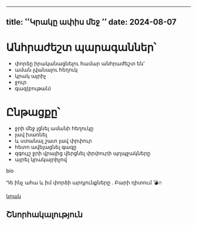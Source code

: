 ---
title: ՙՙԿրակը ափիս մեջ ՚՚
date: 2024-08-07
----


# Անհրաժեշտ պարագաններ՝ 

- փորձը իրականացնելու համար անհրաժեշտ են'
-  աման լվանալու հեղուկ
- կրակ այրիչ
- ջուր
- գազ(բութան)

# Ընթացքը՝ 



- ջրի մեջ լցնել ամանի հեղուկը
- լավ խառնել 
- և ստանալ շատ լավ փրփուր
- հետո ավելացնել գազը 
- զգույշ ջրի վրայից վերցնել փրփուրի պղպջակները
- այրել կրակայրիչով




bio

Դե ինչ ահա և իմ փորձի արդյունքները . Բարի դիտում 💣🔥

[կրակ](https://youtu.be/VB9Bo11MZT4?si=hRP4gTjQWbNrAzup)
 
## Շնորհակալություն 
